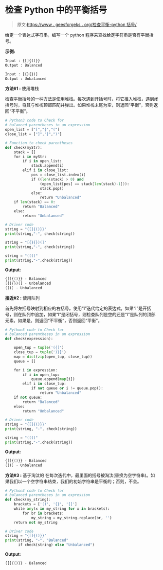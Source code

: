 # 检查 Python 中的平衡括号

> 原文:[https://www . geesforgeks . org/检查平衡-python 括号/](https://www.geeksforgeeks.org/check-for-balanced-parentheses-in-python/)

给定一个表达式字符串，编写一个 python 程序来查找给定字符串是否有平衡括号。

**示例:**

```py
Input : {[]{()}}
Output : Balanced

Input : [{}{}(]
Output : Unbalanced

```

**方法#1 :** 使用堆栈

检查平衡括号的一种方法是使用堆栈。每次遇到开括号时，将它推入堆栈，遇到闭括号时，将其与堆栈顶部匹配并弹出。如果堆栈末尾为空，则返回“平衡”，否则返回“不平衡”。

```py
# Python3 code to Check for 
# balanced parentheses in an expression
open_list = ["[","{","("]
close_list = ["]","}",")"]

# Function to check parentheses
def check(myStr):
    stack = []
    for i in myStr:
        if i in open_list:
            stack.append(i)
        elif i in close_list:
            pos = close_list.index(i)
            if ((len(stack) > 0) and
                (open_list[pos] == stack[len(stack)-1])):
                stack.pop()
            else:
                return "Unbalanced"
    if len(stack) == 0:
        return "Balanced"
    else:
        return "Unbalanced"

# Driver code
string = "{[]{()}}"
print(string,"-", check(string))

string = "[{}{})(]"
print(string,"-", check(string))

string = "((()"
print(string,"-",check(string))
```

**Output:**

```py
{[]{()}} - Balanced
[{}{})(] - Unbalanced
((() - Unbalanced

```

**接近#2 :** 使用队列

首先将左括号映射到相应的右括号。使用“I”迭代给定的表达式，如果“I”是开括号，则在队列中追加，如果“I”是闭括号，则检查队列是空的还是“I”是队列的顶部元素，如果是，则返回“不平衡”，否则返回“平衡”。

```py
# Python3 code to Check for 
# balanced parentheses in an expression
def check(expression):

    open_tup = tuple('({[')
    close_tup = tuple(')}]')
    map = dict(zip(open_tup, close_tup))
    queue = []

    for i in expression:
        if i in open_tup:
            queue.append(map[i])
        elif i in close_tup:
            if not queue or i != queue.pop():
                return "Unbalanced"
    if not queue:
        return "Balanced"
    else:
        return "Unbalanced"

# Driver code
string = "{[]{()}}"
print(string, "-", check(string))

string = "((()"
print(string,"-",check(string))
```

**Output:**

```py
{[]{()}} - Balanced
((() - Unbalanced

```

**方法#3 :** 基于淘汰的
在每次迭代中，最里面的括号被淘汰(替换为空字符串)。如果我们以一个空字符串结束，我们的初始字符串是平衡的；否则，不会。

```py
# Python3 code to Check for 
# balanced parentheses in an expression
def check(my_string):
    brackets = ['()', '{}', '[]']
    while any(x in my_string for x in brackets):
        for br in brackets:
            my_string = my_string.replace(br, '')
    return not my_string

# Driver code
string = "{[]{()}}"
print(string, "-", "Balanced" 
      if check(string) else "Unbalanced")
```

**Output:**

```py
{[]{()}} - Balanced

```